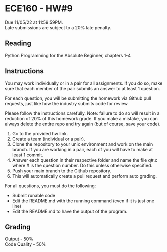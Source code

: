 # ECE160 - HW#9

Due 11/05/22 at 11:59:59PM.  
Late submissions are subject to a 20% late penalty.  

## Reading
Python Programming for the Absolute Beginner, chapters 1-4

## Instructions
You may work individually or in a pair for all assignments. If you do so, make sure that each member of the pair submits an answer to at least 1 question.

For each question, you will be submitting the homework via Github pull requests, just like how the industry submits code for review. 

Please follow the instructions carefully. Note: failure to do so will result in a reduction of 20% of this homework grade. If you make a mistake, you can always delete the entire repo and try again (but of course, save your code).  
1. Go to the provided hw link.  
2. Create a team (individual or a pair).  
3. Clone the repository to your unix environment and work on the main branch. If you are working in a pair, each of you will have to make at least 1 commit.
4. Answer each question in their respective folder and name the file q#.c where # is the question number. Do this unless otherwise specified.  
5. Push your main branch to the Github repository.
6. This will automatically create a pull request and perform auto grading.

For all questions, you must do the following:
* Submit runable code
* Edit the README.md with the running command (even if it is just one line)
* Edit the README.md to have the output of the program.


## Grading

Output - 50%  
Code Quality - 50%
